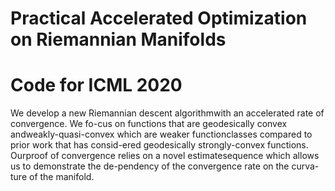 # Practical Accelerated Optimization on Riemannian Manifolds

# Code for ICML 2020

We develop a new Riemannian descent algorithmwith an accelerated rate of convergence.  We fo-cus on functions that are geodesically convex andweakly-quasi-convex which are weaker functionclasses compared to prior work that has consid-ered geodesically strongly-convex functions. Ourproof of convergence relies on a novel estimatesequence which allows us to demonstrate the de-pendency of the convergence rate on the curva-ture of the manifold. 
